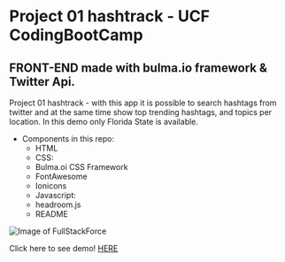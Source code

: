 # Project 01 hashtrack - UCF CodingBootCamp
## FRONT-END made with bulma.io framework & Twitter Api.

Project 01 hashtrack - with this app it is possible to search hashtags from twitter and at the same time show top trending hashtags, and topics per location. In this demo only Florida State is available.
- Components in this repo:
  - HTML
  - CSS:
  - Bulma.oi CSS Framework
  - FontAwesome
  - Ionicons
  - Javascript:
  - headroom.js
  - README


![Image of FullStackForce](https://i.postimg.cc/j203HvhL/hastrack.png)

Click here to see demo!
[HERE](https://fullstackforce.github.io/Project-01-hashtrack/)
